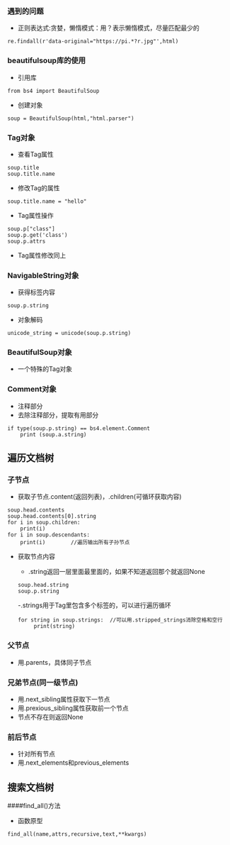 ### 遇到的问题
- 正则表达式:贪婪，懒惰模式：用？表示懒惰模式，尽量匹配最少的

```
re.findall(r'data-original="https://pi.*?r.jpg"',html)
```

### beautifulsoup库的使用
- 引用库
```
from bs4 import BeautifulSoup
```

- 创建对象
```
soup = BeautifulSoup(html,"html.parser")
```

### Tag对象

- 查看Tag属性
```
soup.title
soup.title.name
```
- 修改Tag的属性
```
soup.title.name = "hello"
```
- Tag属性操作
```
soup.p["class"]
soup.p.get('class')
soup.p.attrs
```

- Tag属性修改同上

### NavigableString对象

- 获得标签内容
```
soup.p.string
```
- 对象解码
```
unicode_string = unicode(soup.p.string)
```

### BeautifulSoup对象
- 一个特殊的Tag对象

### Comment对象
- 注释部分
- 去除注释部分，提取有用部分
```
if type(soup.p.string) == bs4.element.Comment
	print (soup.a.string)
```

## 遍历文档树
### 子节点
- 获取子节点.content(返回列表)，.children(可循环获取内容)
```
soup.head.contents
soup.head.contents[0].string
for i in soup.children:
	print(i)
for i in soup.descendants:
	print(i)		//遍历输出所有子孙节点 
```

- 获取节点内容
   - .string返回一层里面最里面的，如果不知道返回那个就返回None
   ```
   soup.head.string
   soup.p.string
   ```
   
   -.strings用于Tag里包含多个标签的，可以进行遍历循环
   ```
   for string in soup.strings:	//可以用.stripped_strings消除空格和空行
   		print(string)
   ```

### 父节点
- 用.parents，具体同子节点

### 兄弟节点(同一级节点)

- 用.next_sibling属性获取下一节点
- 用.prexious_sibling属性获取前一个节点
- 节点不存在则返回None

### 前后节点
- 针对所有节点
- 用.next_elements和previous_elements

## 搜索文档树

####find_all()方法

- 函数原型
```
find_all(name,attrs,recursive,text,**kwargs) 
```